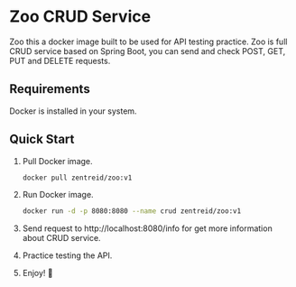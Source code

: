 # Zoo CRUD Service

Zoo this a docker image built to be used for API testing practice.
Zoo is full CRUD service based on Spring Boot, you can send and check POST, GET, PUT and DELETE requests.

Requirements
------------
Docker is installed in your system.

Quick Start
------------
1. Pull Docker image.
    ```bash 
    docker pull zentreid/zoo:v1
    ```

2. Run Docker image.
    ```bash
    docker run -d -p 8080:8080 --name crud zentreid/zoo:v1
    ```

3. Send request to http://localhost:8080/info for get more information about CRUD service.

4. Practice testing the API.

5. Enjoy! :blue_heart: